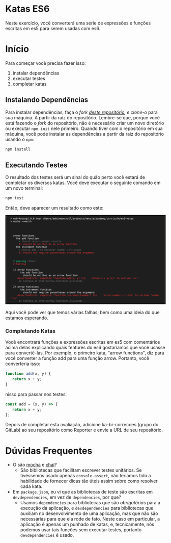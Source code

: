 # Katas ES6

Neste exercício, você converterá uma série de expressões e funções escritas em es5 para serem usadas com es6.

# Início

Para começar você precisa fazer isso:

1. instalar dependências
1. executar testes
1. completar katas

## Instalando Dependências

Para instalar dependências, faça o *fork [deste repositório](https://gitlab.com/kenzie-academy-brasil/se/fe/code-quality/s_katas-6), e clone-o* para sua máquina. A partir da raiz do repositório. Lembre-se que, porque você está fazendo o *fork* do repositório, não é necessário criar um novo diretório ou executar `npm init` nele primeiro. Quando tiver com o repositório em sua máquina, você pode instalar as dependências a partir da raiz do repositório usando o `npm`:

```bash
npm install
```

## Executando Testes

O resultado dos testes será um sinal do quão perto você estará de completar os diversos katas. Você deve executar o seguinte comando em um novo terminal:

```bash
npm test
```

Então, deve aparecer um resultado como este: 

![test output screenshot](https://raw.githubusercontent.com/kenzieacademy/es6-katas/master/test_output.png)

Aqui você pode ver que temos várias falhas, bem como uma ideia do que estamos esperando.

### Completando Katas

Você encontrará funções e expressões escritas em es5 com comentários acima delas explicando quais features do es6 gostaríamos que você usasse para convertê-las. Por exemplo, o primeiro kata, "arrow functions", diz para você converter a função add para uma função arrow. Portanto, você converteria isso:

```js
function add(x, y) {
   return x + y;
}
```

nisso para passar nos testes:

```js
const add = (x, y) => {
   return x + y;
};
```

Depois de completar esta avaliação, adicione ka-br-correcoes (grupo do GitLab) ao seu repositório como Reporter e envie a URL de seu repositório.

# Dúvidas Frequentes

- O são [mocha](https://mochajs.org/) e [chai](http://www.chaijs.com/)?
  - São bibliotecas que facilitam escrever testes unitários. Se tivéssemos usado apenas `console.assert`, não teríamos tido a habilidade de fornecer dicas tão úteis assim sobre como resolver cada kata.
- Em `package.json`, eu vi que as bibliotecas de teste são escritas em `devdependencies`, em vez de `dependencies`, por que?
  - Usamos `dependencies` para bibliotecas que são *obrigatórias* para a execução da aplicação, e `devdependencies` para bibliotecas que auxiliam no desenvolvimento de uma aplicação, mas que não são necessárias para que ela rode de fato. Neste caso em particular, a aplicação é apenas um punhado de katas, e, tecnicamente, nós podemos usar tais funções sem executar testes, portanto `devdependencies` é usado.
